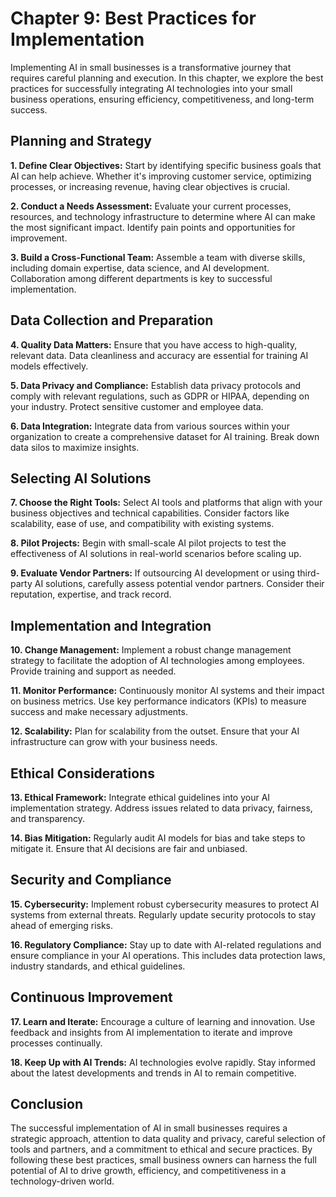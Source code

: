 Chapter 9: Best Practices for Implementation
============================================

Implementing AI in small businesses is a transformative journey that requires careful planning and execution. In this chapter, we explore the best practices for successfully integrating AI technologies into your small business operations, ensuring efficiency, competitiveness, and long-term success.

**Planning and Strategy**
-------------------------

**1. Define Clear Objectives:** Start by identifying specific business goals that AI can help achieve. Whether it's improving customer service, optimizing processes, or increasing revenue, having clear objectives is crucial.

**2. Conduct a Needs Assessment:** Evaluate your current processes, resources, and technology infrastructure to determine where AI can make the most significant impact. Identify pain points and opportunities for improvement.

**3. Build a Cross-Functional Team:** Assemble a team with diverse skills, including domain expertise, data science, and AI development. Collaboration among different departments is key to successful implementation.

**Data Collection and Preparation**
-----------------------------------

**4. Quality Data Matters:** Ensure that you have access to high-quality, relevant data. Data cleanliness and accuracy are essential for training AI models effectively.

**5. Data Privacy and Compliance:** Establish data privacy protocols and comply with relevant regulations, such as GDPR or HIPAA, depending on your industry. Protect sensitive customer and employee data.

**6. Data Integration:** Integrate data from various sources within your organization to create a comprehensive dataset for AI training. Break down data silos to maximize insights.

**Selecting AI Solutions**
--------------------------

**7. Choose the Right Tools:** Select AI tools and platforms that align with your business objectives and technical capabilities. Consider factors like scalability, ease of use, and compatibility with existing systems.

**8. Pilot Projects:** Begin with small-scale AI pilot projects to test the effectiveness of AI solutions in real-world scenarios before scaling up.

**9. Evaluate Vendor Partners:** If outsourcing AI development or using third-party AI solutions, carefully assess potential vendor partners. Consider their reputation, expertise, and track record.

**Implementation and Integration**
----------------------------------

**10. Change Management:** Implement a robust change management strategy to facilitate the adoption of AI technologies among employees. Provide training and support as needed.

**11. Monitor Performance:** Continuously monitor AI systems and their impact on business metrics. Use key performance indicators (KPIs) to measure success and make necessary adjustments.

**12. Scalability:** Plan for scalability from the outset. Ensure that your AI infrastructure can grow with your business needs.

**Ethical Considerations**
--------------------------

**13. Ethical Framework:** Integrate ethical guidelines into your AI implementation strategy. Address issues related to data privacy, fairness, and transparency.

**14. Bias Mitigation:** Regularly audit AI models for bias and take steps to mitigate it. Ensure that AI decisions are fair and unbiased.

**Security and Compliance**
---------------------------

**15. Cybersecurity:** Implement robust cybersecurity measures to protect AI systems from external threats. Regularly update security protocols to stay ahead of emerging risks.

**16. Regulatory Compliance:** Stay up to date with AI-related regulations and ensure compliance in your AI operations. This includes data protection laws, industry standards, and ethical guidelines.

**Continuous Improvement**
--------------------------

**17. Learn and Iterate:** Encourage a culture of learning and innovation. Use feedback and insights from AI implementation to iterate and improve processes continually.

**18. Keep Up with AI Trends:** AI technologies evolve rapidly. Stay informed about the latest developments and trends in AI to remain competitive.

**Conclusion**
--------------

The successful implementation of AI in small businesses requires a strategic approach, attention to data quality and privacy, careful selection of tools and partners, and a commitment to ethical and secure practices. By following these best practices, small business owners can harness the full potential of AI to drive growth, efficiency, and competitiveness in a technology-driven world.
